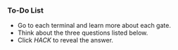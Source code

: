 

<div class="aside">
<h3>To-Do List</h3>
<ul>
  <li>Go to each terminal and learn more about each gate.</li>
  <li>Think about the three questions listed below.</li>
  <li>Click <em>HACK</em> to reveal the answer.</li>
</ul>
</div>


